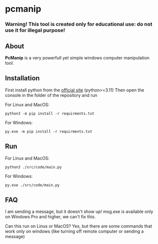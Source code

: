 # pcmanip
### Warning! This tool is created only for educational use: do not use it for illegal purpose!
## About
**PcManip** is a very powerfull yet simple windows computer manipulation tool.
## Installation

First install python from the [official site](python.org) (python>=3.11)
Then open the console in the folder of the repository and run

For Linux and MacOS:

`python3 -m pip install -r requirments.txt`

For Windows:

`py.exe -m pip install -r requirments.txt`

## Run
For Linux and MacOS:

`python3 ./src/code/main.py`

For Windows:

`py.exe ./src/code/main.py`

## FAQ
I am sending a message, but it doesn't show up!
msg.exe is available only on Windows Pro and higher, we can't fix this.

Can this run on Linux or MacOS?
Yes, but there are some commands that work only on windows (like turning off remote computer or sending a message)